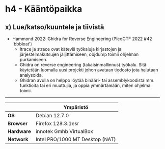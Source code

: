 # h4 - Kääntöpaikka
## x) Lue/katso/kuuntele ja tiivistä
- Hammond 2022: Ghidra for Reverse Engineering (PicoCTF 2022 #42 'bbbloat')
  - ltrace ja strace ovat käteviä työkaluja kirjastojen ja järjestelmäkutsujen jäljittämiseen, objdump toimii ohjelman purkamiseen.
  - Ghidra on reverse engineering (takaisinmallinnus) työkalu. Sitä käytetään luomalla uusi projekti johon avataan tiedosto jota halutaan analysoida.
  - Ghidran avulla on helppo löytää binääri- tai assemblykoodista mm. funktioita tai eri muuttujia, ja oppia ymmärtämään, miten ohjelma toimii. 

 ---
|       |   Ympäristö                |
|--------- | ------------------------------- |
| **OS** | Debian 12.7.0  |
| **Browser** | Firefox 128.3.1esr |
| **Hardware** | innotek Gmhb VirtualBox |
| **Network** | Intel PRO/1000 MT Desktop (NAT) |
